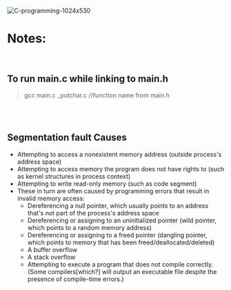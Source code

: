![C-programming-1024x530](https://user-images.githubusercontent.com/69214737/207556428-529708f7-af7c-4fda-ae5b-0bb9aca0cee6.png)







# Notes:<br><br>

## To run main.c while linking to main.h
> gcc main.c _putchar.c //function name from main.h
> 
<br><br>

## Segmentation fault Causes
  - Attempting to access a nonexistent memory address (outside process's address space)
  - Attempting to access memory the program does not have rights to (such as kernel structures in process context)
  - Attempting to write read-only memory (such as code segment)
  - These in turn are often caused by programming errors that result in invalid memory access:
    - Dereferencing a null pointer, which usually points to an address that's not part of the process's address space
    - Dereferencing or assigning to an uninitialized pointer (wild pointer, which points to a random memory address)
    - Dereferencing or assigning to a freed pointer (dangling pointer, which points to memory that has been freed/deallocated/deleted)
    - A buffer overflow
    - A stack overflow
    - Attempting to execute a program that does not compile correctly. (Some compilers[which?] will output an executable file despite the presence of compile-time errors.)
